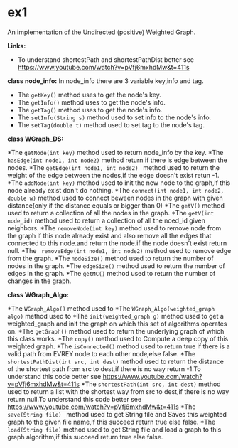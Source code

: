 # ex1
An implementation of the Undirected (positive) Weighted Graph. 

**Links:**
* To understand shortestPath and shortestPathDist better see https://www.youtube.com/watch?v=pVfj6mxhdMw&t=411s


**class node_info:**
In node_info there are 3 variable key,info and tag.
  
* The `getKey()` method uses to get the node's key.
* The `getInfo()` method uses to get the node's info.
* The `getTag()` method uses to get the node's info.
* The `setInfo(String s)` method used to set info to the node's info.
* The `setTag(double t)` method used to set tag to the node's tag.


**class WGraph_DS:**

*The `getNode(int key)` method used to return node_info by the key.
*The `hasEdge(int node1, int node2)` method return if there is edge between the nodes.
*The `getEdge(int node1, int node2) ` method used to return the weight of the edge between the nodes,if the edge doesn't exist retun -1. 
*The `addNode(int key)` method used to init the new node to the graph,if this node already exist don't do nothing. 
*The `connect(int node1, int node2, double w)` method used to connect beween nodes in the graph with given distance(only if the distance equals or bigger than 0)
*The `getV()` method used to return a collection of all the nodes in the graph. 
*The `getV(int node_id)` method used to return a collection of all the noed_id given neighbors.
*The `removeNode(int key)` method used to remove node from the graph if this node already exist and also remove all the edges that connected to this node.and return the node.if the node doesn't exist return null. 
*The ` removeEdge(int node1, int node2)` method used to remove edge from the graph.
*The `nodeSize()` method used to return the number of nodes in the graph.
*The `edgeSize()` method used to return the number of edges in the graph.
*The `getMC()` method used to return the number of changes in the graph.


**class WGraph_Algo:**

*The `WGraph_Algo()` method used to
*The `WGraph_Algo(weighted_graph algo)` method used to
*The `init(weighted_graph g)` method used to get a weighted_graph and init the graph on which this set of algorithms operates on.
*The `getGraph()` method used to return the underlying graph of which this class works.
*The `copy()` method used to Compute a deep copy of this weighted graph.
*The `isConnected()` method used to return true if there is a valid path from EVREY node to each other node,else false.
*The `shortestPathDist(int src, int dest)` method used to return the distance of the shortest path from src to dest,if there is no way return -1.To understand this code better see https://www.youtube.com/watch?v=pVfj6mxhdMw&t=411s
*The `shortestPath(int src, int dest)` method used to return a list with the shortest way from src to dest,if there is no way return null.To understand this code better see https://www.youtube.com/watch?v=pVfj6mxhdMw&t=411s
*The `save(String file) ` method used to get String file and Saves this weighted graph to the given file name,if this succeed return true else false. 
*The `load(String file)` method used to get String file and load a graph to this graph algorithm,if this succeed return true else false. 
